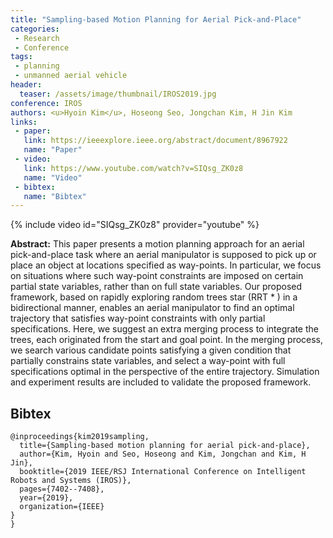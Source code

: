 ```yaml
---
title: "Sampling-based Motion Planning for Aerial Pick-and-Place"
categories:
 - Research
 - Conference
tags:
 - planning
 - unmanned aerial vehicle
header:
  teaser: /assets/image/thumbnail/IROS2019.jpg
conference: IROS
authors: <u>Hyoin Kim</u>, Hoseong Seo, Jongchan Kim, H Jin Kim
links: 
 - paper: 
   link: https://ieeexplore.ieee.org/abstract/document/8967922
   name: "Paper"
 - video:
   link: https://www.youtube.com/watch?v=SIQsg_ZK0z8
   name: "Video"
 - bibtex: 
   name: "Bibtex"
---
```


{% include video id="SIQsg_ZK0z8" provider="youtube" %}

**Abstract:** This paper presents a motion planning approach for an aerial pick-and-place task where an aerial manipulator is supposed to pick up or place an object at locations specified as way-points. In particular, we focus on situations where such way-point constraints are imposed on certain partial state variables, rather than on full state variables. Our proposed framework, based on rapidly exploring random trees star (RRT * ) in a bidirectional manner, enables an aerial manipulator to find an optimal trajectory that satisfies way-point constraints with only partial specifications. Here, we suggest an extra merging process to integrate the trees, each originated from the start and goal point. In the merging process, we search various candidate points satisfying a given condition that partially constrains state variables, and select a way-point with full specifications optimal in the perspective of the entire trajectory. Simulation and experiment results are included to validate the proposed framework.

## Bibtex <a id="bibtex"></a>
```
@inproceedings{kim2019sampling,
  title={Sampling-based motion planning for aerial pick-and-place},
  author={Kim, Hyoin and Seo, Hoseong and Kim, Jongchan and Kim, H Jin},
  booktitle={2019 IEEE/RSJ International Conference on Intelligent Robots and Systems (IROS)},
  pages={7402--7408},
  year={2019},
  organization={IEEE}
}
}
```
